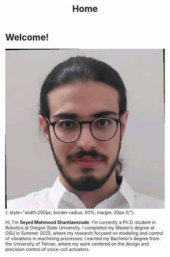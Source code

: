 ﻿---
layout: home
title: Home
---

# Welcome!

![Profile Picture](/assets/images/profile.jpeg){: style="width:200px; border-radius: 50%; margin: 20px 0;"}

Hi, I'm **Seyed Mahmood Shantiaeezade**. I’m currently a Ph.D. student in Robotics at Oregon State University. I completed my Master’s degree at OSU in Summer 2025, where my research focused on modeling and control of vibrations in machining processes. I earned my Bachelor’s degree from the University of Tehran, where my work centered on the design and precision control of voice-coil actuators.

